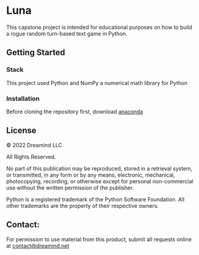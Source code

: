 # Luna
This capstone project is intended for educational purposes on how to build a rogue random turn-based text game in Python.

## Getting Started

### Stack
This project used Python and NumPy a numerical math library for Python

### Installation
Before cloning the repository first, download [anaconda](https://www.anaconda.com/products/distribution/start-coding-immediately)


## License
© 2022 Dreamind LLC

All Rights Reserved. 

No part of this publication may be reproduced, stored in a retrieval system, or transmitted, in any form or by any means, electronic, mechanical, photocopying, recording, or otherwise except for personal non-commercial use without the written permission of the publisher.

Python is a registered trademark of the Python Software Foundation.
All other trademarks are the property of their respective owners.

## Contact:
For permission to use material from this product, submit all requests online at contact@dreamind.net
